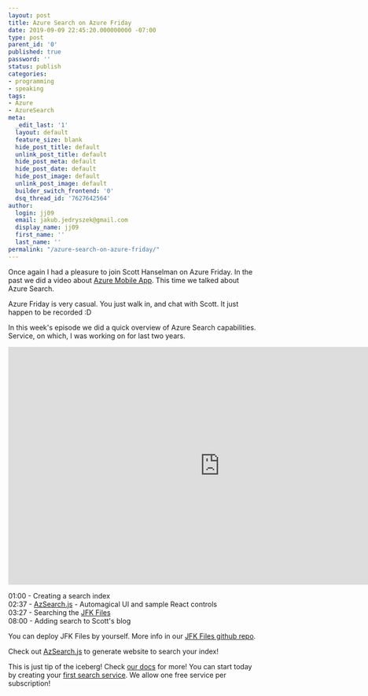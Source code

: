 ```yaml
---
layout: post
title: Azure Search on Azure Friday
date: 2019-09-09 22:45:20.000000000 -07:00
type: post
parent_id: '0'
published: true
password: ''
status: publish
categories:
- programming
- speaking
tags:
- Azure
- AzureSearch
meta:
  _edit_last: '1'
  layout: default
  feature_size: blank
  hide_post_title: default
  unlink_post_title: default
  hide_post_meta: default
  hide_post_date: default
  hide_post_image: default
  unlink_post_image: default
  builder_switch_frontend: '0'
  dsq_thread_id: '7627642564'
author:
  login: jj09
  email: jakub.jedryszek@gmail.com
  display_name: jj09
  first_name: ''
  last_name: ''
permalink: "/azure-search-on-azure-friday/"
---
```

<p>Once again I had a pleasure to join Scott Hanselman on Azure Friday. In the past we did a video about <a href="https://jj09.net/azure-mobile-app-on-azure-friday/">Azure Mobile App</a>. This time we talked about Azure Search.</p>
<p>Azure Friday is very casual. You just walk in, and chat with Scott. It just happen to be recorded :D</p>
<p>In this week's episode we did a quick overview of Azure Search capabilities. Service, on which, I was working on for last two years.</p>
<p><iframe src="https://www.youtube.com/embed/6kw8SHwxp9c" width="860" height="484" frameborder="0" allowfullscreen="allowfullscreen"></iframe></p>
<p>01:00 - Creating a search index<br />
02:37 - <a href="https://github.com/jj09/azsearch.js">AzSearch.js</a> - Automagical UI and sample React controls<br />
03:27 - Searching the <a href="http://jfkfiles2.azurewebsites.net/">JFK Files</a><br />
08:00 - Adding search to Scott's blog</p>
<p>You can deploy JFK Files by yourself. More info in our <a href="https://github.com/microsoft/AzureSearch_JFK_Files">JFK Files github repo</a>.</p>
<p>Check out <a href="https://github.com/jj09/azsearch.js">AzSearch.js</a> to generate website to search your index!</p>
<p>This is just tip of the iceberg! Check <a href="https://docs.microsoft.com/en-us/azure/search/">our docs</a> for more! You can start today by creating your <a href="https://docs.microsoft.com/en-us/azure/search/search-create-service-portal">first search service</a>. We allow one free service per subscription!</p>
